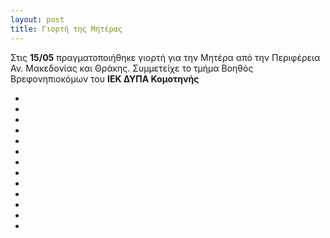 ```yaml
---
layout: post
title: Γιορτή της Μητέρας
---
```

Στις **15/05** πραγματοποιήθηκε γιορτή για την Μητέρα από την Περιφέρεια Αν. Μακεδονίας και Θράκης.
Συμμετείχε το τμήμα Βοηθός Βρεφονηπιοκόμων του **ΙΕΚ ΔΥΠΑ Κομοτηνής**




<div uk-slideshow>
        <div class="uk-position-relative uk-visible-toggle uk-light" tabindex="-1">
    <ul class="uk-slideshow-items">
        <li>
            <img src="{{ site.baseurl }}/img/img_posts/aksizw_1.webp" alt="" uk-cover>
        </li>
         <li>
            <img src="{{ site.baseurl }}/img/img_posts/aksizw_2.webp" alt="" uk-cover>
        </li>
        <li>
            <img src="{{ site.baseurl }}/img/img_posts/aksizw_3.webp" alt="" uk-cover>
        </li>
        <li>
            <img src="{{ site.baseurl }}/img/img_posts/aksizw_4.webp" alt="" uk-cover>
        </li>
        <li>
            <img src="{{ site.baseurl }}/img/img_posts/aksizw_5.webp" alt="" uk-cover>
        </li>
        <li>
            <img src="{{ site.baseurl }}/img/img_posts/aksizw_6.webp" alt="" uk-cover>
        </li>
        <li>
            <img src="{{ site.baseurl }}/img/img_posts/aksizw_7.webp" alt="" uk-cover>
        </li>
        <li>
            <img src="{{ site.baseurl }}/img/img_posts/aksizw_8.webp" alt="" uk-cover>
        </li>
        <li>
            <img src="{{ site.baseurl }}/img/img_posts/aksizw_9.webp" alt="" uk-cover>
        </li>
        <li>
            <img src="{{ site.baseurl }}/img/img_posts/aksizw_10.webp" alt="" uk-cover>
        </li>
        <li>
            <img src="{{ site.baseurl }}/img/img_posts/aksizw_11.webp" alt="" uk-cover>
        </li>
        <li>
            <img src="{{ site.baseurl }}/img/img_posts/aksizw_12.webp" alt="" uk-cover>
        </li>
        <li>
            <img src="{{ site.baseurl }}/img/img_posts/aksizw_13.webp" alt="" uk-cover>
        </li>
    </ul>
            <a class="uk-position-center-left uk-position-small uk-hidden-hover" href="#" uk-slidenav-previous uk-slideshow-item="previous"></a>
        <a class="uk-position-center-right uk-position-small uk-hidden-hover" href="#" uk-slidenav-next uk-slideshow-item="next"></a>
        </div>
</div>
